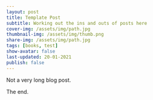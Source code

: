 ```yaml
---
layout: post
title: Template Post
subtitle: Working out the ins and outs of posts here
cover-img: /assets/img/path.jpg
thumbnail-img: /assets/img/thumb.png
share-img: /assets/img/path.jpg
tags: [books, test]
show-avatar: false
last-updated: 20-01-2021
publish: false
---
```


Not a very long blog post.

The end. 

